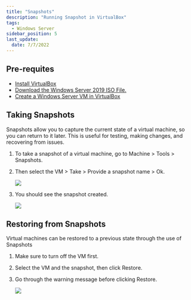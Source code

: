```yaml
---
title: "Snapshots"
description: "Running Snapshot in VirtualBox"
tags: 
  - Windows Server
sidebar_position: 5
last_update:
  date: 7/7/2022
---
```



## Pre-requites 

- [Install VirtualBox](https://www.virtualbox.org/wiki/Downloads)
- [Download the Windows Server 2019 ISO File.](/docs/004-Windows/001-Windows-Server-in-VirtualBox/002-Windows-Server-Core.md#overview)
- [Create a Windows Server VM in VirtualBox](/docs/004-Windows/001-Windows-Server-in-VirtualBox/002-Windows-Server-Core.md#windows-server-core-no-gui)


## Taking Snapshots

Snapshots allow you to capture the current state of a virtual machine, so you can return to it later. This is useful for testing, making changes, and recovering from issues.

1. To take a snapshot of a virtual machine, go to Machine > Tools > Snapshots. 

2. Then select the VM > Take > Provide a snapshot name > Ok.

    ![](/img/docs/12082024-windows-10-vm-taking-snapshots.png)

3. You should see the snapshot created.

    ![](/img/docs/12082024-windows-10-vm-snapshots-created.png)


## Restoring from Snapshots 

Virtual machines can be restored to a previous state through the use of Snapshots

1. Make sure to turn off the VM first.
2. Select the VM and the snapshot, then click Restore. 
3. Go through the warning message before clicking Restore.

    ![](/img/docs/12082024-windows-10-vm-snapshots-restore-2.png)